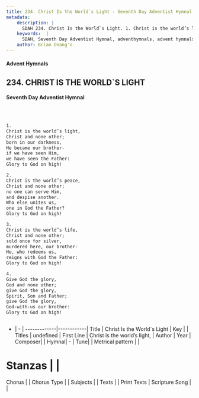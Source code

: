 ```yaml
---
title: 234. Christ Is the World`s Light - Seventh Day Adventist Hymnal
metadata:
    description: |
      SDAH 234. Christ Is the World`s Light. 1. Christ is the world’s light, Christ and none other; born in our darkness, He became our brother- if we have seen Him, we have seen the Father: Glory to God on high!
    keywords:  |
      SDAH, Seventh Day Adventist Hymnal, adventhymnals, advent hymnals, Christ Is the World`s Light, Christ is the world’s light, 
    author: Brian Onang'o
---
```


#### Advent Hymnals
## 234. CHRIST IS THE WORLD`S LIGHT
#### Seventh Day Adventist Hymnal

```txt



1.
Christ is the world’s light,
Christ and none other;
born in our darkness,
He became our brother-
if we have seen Him,
we have seen the Father:
Glory to God on high!

2.
Christ is the world’s peace,
Christ and none other;
no one can serve Him,
and despise another.
Who else unites us,
one in God the Father?
Glory to God on high!

3.
Christ is the world’s life,
Christ and none other;
sold once for silver,
murdered here, our brother-
He, who redeems us,
reigns with God the Father:
Glory to God on high!

4.
Give God the glory,
God and none other;
give God the glory,
Spirit, Son and Father;
give God the glory,
God-with-us our brother:
Glory to God on high!



```

- |   -  |
-------------|------------|
Title | Christ Is the World`s Light |
Key |  |
Titles | undefined |
First Line | Christ is the world’s light, |
Author | 
Year | 
Composer|  |
Hymnal|  - |
Tune|  |
Metrical pattern | |
# Stanzas |  |
Chorus |  |
Chorus Type |  |
Subjects |  |
Texts |  |
Print Texts | 
Scripture Song |  |
  
